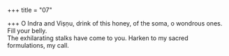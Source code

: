 +++
title = "07"

+++
O Indra and Viṣṇu, drink of this honey, of the soma, o wondrous ones.  Fill your belly.  
The exhilarating stalks have come to you. Harken to my sacred  
formulations, my call.  